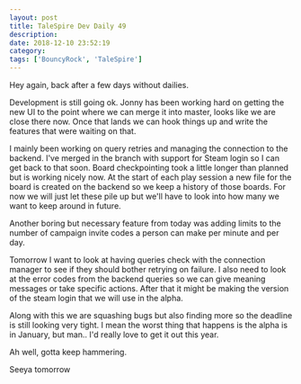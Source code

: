 ```yaml
---
layout: post
title: TaleSpire Dev Daily 49
description:
date: 2018-12-10 23:52:19
category:
tags: ['BouncyRock', 'TaleSpire']
---
```


Hey again, back after a few days without dailies.

Development is still going ok. Jonny has been working hard on getting the new UI to the point where we can merge it into master, looks like we are close there now. Once that lands we can hook things up and write the features that were waiting on that.

I mainly been working on query retries and managing the connection to the backend. I've merged in the branch with support for Steam login so I can get back to that soon. Board checkpointing took a little longer than planned but is working nicely now. At the start of each play session a new file for the board is created on the backend so we keep a history of those boards. For now we will just let these pile up but we'll have to look into how many we want to keep around in future.

Another boring but necessary feature from today was adding limits to the number of campaign invite codes a person can make per minute and per day.

Tomorrow I want to look at having queries check with the connection manager to see if they should bother retrying on failure. I also need to look at the error codes from the backend queries so we can give meaning messages or take specific actions. After that it might be making the version of the steam login that we will use in the alpha.

Along with this we are squashing bugs but also finding more so the deadline is still looking very tight. I mean the worst thing that happens is the alpha is in January, but man.. I'd really love to get it out this year.

Ah well, gotta keep hammering.

Seeya tomorrow

